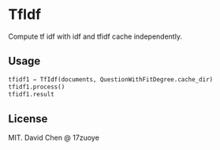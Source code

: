 TfIdf
====================================
Compute tf idf with idf and tfidf cache independently.

Usage
------------------------------------
```python
tfidf1 = TfIdf(documents, QuestionWithFitDegree.cache_dir)
tfidf1.process()
tfidf1.result
```


License
------------------------------------
MIT. David Chen @ 17zuoye
